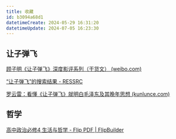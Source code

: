 ```yaml
---
title: 收藏
id: b3094a68d1
datetimeCreate: 2024-05-29 16:31:20
datetimeUpdate: 2024-07-05 16:23:30
---
```


## 让子弹飞
[顾子明《让子弹飞》深度影评系列（干货文） (weibo.com)](https://weibo.com/ttarticle/p/show?id=2309634471453117448359)

[“让子弹飞”的搜索结果 - RESSRC](https://ressrc.com/?s=%E8%AE%A9%E5%AD%90%E5%BC%B9%E9%A3%9E)

[罗云雷：看懂《让子弹飞》就明白毛泽东及其晚年思想 (kunlunce.com)](https://www.kunlunce.com/ssjj/guojipinglun/2018-07-27/126827.html)
## 哲学
[高中政治必修4 生活与哲学 - Flip PDF | FlipBuilder](https://online.flipbuilder.com/jeru/hwuj/)